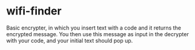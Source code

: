 # wifi-finder
Basic encrypter, in which you insert text with a code and it returns the encrypted message.
You then use this message as input in the decrypter with your code, and your initial text should pop up.


